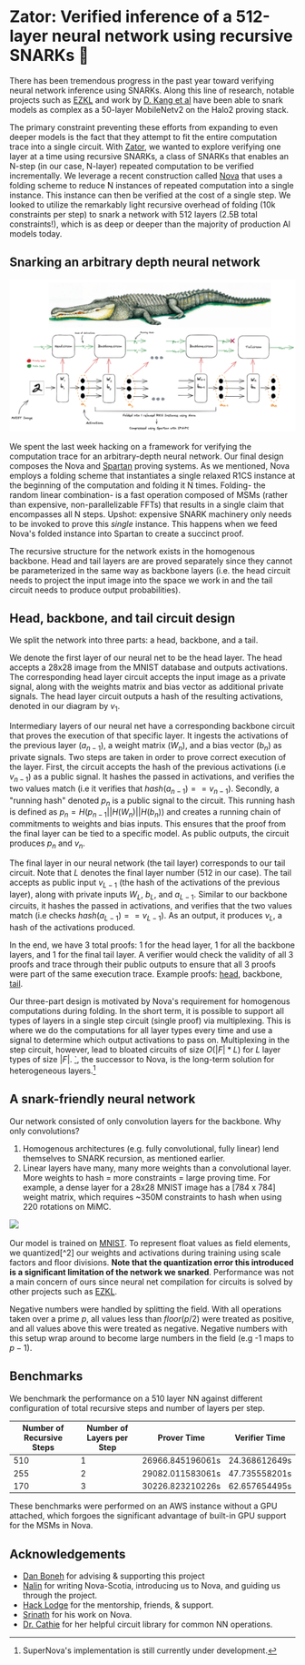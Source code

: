# Zator: Verified inference of a 512-layer neural network using recursive SNARKs 🐊

There has been tremendous progress in the past year toward verifying neural network inference using SNARKs. Along this line of research, notable projects such as [EZKL](https://github.com/zkonduit/ezkl) and work by [D. Kang et al](https://arxiv.org/pdf/2210.08674.pdf) have been able to snark models as complex as a 50-layer MobileNetv2 on the Halo2 proving stack. 

The primary constraint preventing these efforts from expanding to even deeper models is the fact that they attempt to fit the entire computation trace into a single circuit. With [Zator](https://github.com/lyronctk/zator), we wanted to explore verifying one layer at a time using recursive SNARKs, a class of SNARKs that enables an N-step (in our case, N-layer) repeated computation to be verified incrementally. We leverage a recent construction called [Nova](https://github.com/microsoft/Nova) that uses a folding scheme to reduce N instances of repeated computation into a single instance. This instance can then be verified at the cost of a single step. We looked to utilize the remarkably light recursive overhead of folding (10k constraints per step) to snark a network with 512 layers (2.5B total constraints!), which is as deep or deeper than the majority of production AI models today.

## Snarking an arbitrary depth neural network
![](diagram/zator_diagram.png)

We spent the last week hacking on a framework for verifying the computation trace for an arbitrary-depth neural network. Our final design composes the Nova and [Spartan](https://eprint.iacr.org/2019/550) proving systems. As we mentioned, Nova employs a folding scheme that instantiates a single relaxed R1CS instance at the beginning of the computation and folding it N times. Folding- the random linear combination- is a fast operation composed of MSMs (rather than expensive, non-parallelizable FFTs) that results in a single claim that encompasses all N steps. Upshot: expensive SNARK machinery only needs to be invoked to prove this *single* instance. This happens when we feed Nova's folded instance into Spartan to create a succinct proof.

The recursive structure for the network exists in the homogenous backbone. Head and tail layers are are proved separately since they cannot be parameterized in the same way as backbone layers (i.e. the head circuit needs to project the input image into the space we work in and the tail circuit needs to produce output probabilities).

## Head, backbone, and tail circuit design 

We split the network into three parts: a head, backbone, and a tail.

We denote the first layer of our neural net to be the head layer. The head accepts a 28x28 image from the MNIST database and outputs activations. The corresponding head layer circuit accepts the input image as a private signal, along with the weights matrix and bias vector as additional private signals. The head layer circuit outputs a hash of the resulting activations, denoted in our diagram by $v_1$. 

Intermediary layers of our neural net have a corresponding backbone circuit that proves the execution of that specific layer. It ingests the activations of the previous layer ($a_{n-1}$), a weight matrix ($W_n$), and a bias vector ($b_n$) as private signals. Two steps are taken in order to prove correct execution of the layer. First, the circuit accepts the hash of the previous activations (i.e $v_{n-1}$) as a public signal. It hashes the passed in activations, and verifies the two values match (i.e it verifies that $hash(a_{n-1}) == v_{n-1}$). Secondly, a "running hash" denoted $p_n$ is a public signal to the circuit. This running hash is defined as $p_n = H(p_{n-1} || H(W_n) || H(b_n))$ and creates a running chain of commitments to weights and bias inputs. This ensures that the proof from the final layer can be tied to a specific model. As public outputs, the circuit produces $p_n$ and $v_n$. 

The final layer in our neural network (the tail layer) corresponds to our tail circuit. Note that $L$ denotes the final layer number (512 in our case). The tail accepts as public input $v_{L-1}$ (the hash of the activations of the previous layer), along with private inputs $W_L$, $b_L$, and $a_{L-1}$. Similar to our backbone circuits, it hashes the passed in activations, and verifies that the two values match (i.e checks $hash(a_{L-1}) == v_{L-1}$). As an output, it produces $v_L$, a hash of the activations produced.

In the end, we have 3 total proofs: 1 for the head layer, 1 for all the backbone layers, and 1 for the final tail layer. A verifier would check the validity of all 3 proofs and trace through their public outputs to ensure that all 3 proofs were part of the same execution trace. Example proofs: [head](https://gist.github.com/varunshenoy/945fe6231b9a077160a0ae2360b854ab#file-head_layer_proof-json), backbone, [tail](https://gist.github.com/varunshenoy/945fe6231b9a077160a0ae2360b854ab#file-tail_layer_proof-json). 

Our three-part design is motivated by Nova's requirement for homogenous computations during folding. In the short term, it is possible to support all types of layers in a single step circuit (single proof) via multiplexing. This is where we do the computations for all layer types every time and use a signal to determine which output activations to pass on. Multiplexing in the step circuit, however, lead to bloated circuits of size $O(|F| * L)$ for $L$ layer types of size $|F|$. [`](https://eprint.iacr.org/2022/1758), the successor to Nova, is the long-term solution for heterogeneous layers.[^1]

[^1]: SuperNova's implementation is still currently under development. 

## A snark-friendly neural network 
Our network consisted of only convolution layers for the backbone. Why only convolutions? 

1. Homogenous architectures (e.g. fully convolutional, fully linear) lend themselves to SNARK recursion, as mentioned earlier. 
2. Linear layers have many, many more weights than a convolutional layer. More weights to hash = more constraints = large proving time. For example, a dense layer for a 28x28 MNIST image has a [784 x 784] weight matrix, which requires ~350M constraints to hash when using 220 rotations on MiMC. 

![](https://i.imgur.com/T9H1T1Q.png)

Our model is trained on [MNIST](https://en.wikipedia.org/wiki/MNIST_database). To represent float values as field elements, we quantized[^2] our weights and activations during training using scale factors and floor divisions. **Note that the quantization error this introduced is a significant limitation of the network we snarked**. Performance was not a main concern of ours since neural net compilation for circuits is solved by other projects such as [EZKL](https://github.com/zkonduit/ezkl). 

Negative numbers were handled by splitting the field. With all operations taken over a prime $p$, all values less than $floor(p/2)$ were treated as positive, and all values above this were treated as negative. Negative numbers with this setup wrap around to become large numbers in the field (e.g -1 maps to $p - 1$).

## Benchmarks 
We benchmark the performance on a 510 layer NN against different configuration of total recursive steps and number of layers per step. 

| Number of Recursive Steps |  Number of Layers per Step |  Prover Time     |  Verifier Time |
| ------------------------- | -------------------------- | ---------------- | -------------- |
| 510                       | 1                          | 26966.845196061s | 24.368612649s  |
| 255                       | 2                          | 29082.011583061s | 47.735558201s  |
| 170                       | 3                          | 30226.823210226s | 62.657654495s  |

These benchmarks were performed on an AWS instance without a GPU attached, which forgoes the significant advantage of built-in GPU support for the MSMs in Nova. 
## Acknowledgements
* [Dan Boneh](https://crypto.stanford.edu/~dabo/) for advising & supporting this project
* [Nalin](https://nibnalin.me/) for writing Nova-Scotia, introducing us to Nova, and guiding us through the project.
* [Hack Lodge](https://hacklodge.org/) for the mentorship, friends, & support.
* [Srinath](http://srinathsetty.net/) for his work on Nova.
* [Dr. Cathie](https://twitter.com/drCathieSo_eth) for her helpful circuit library for common NN operations.
